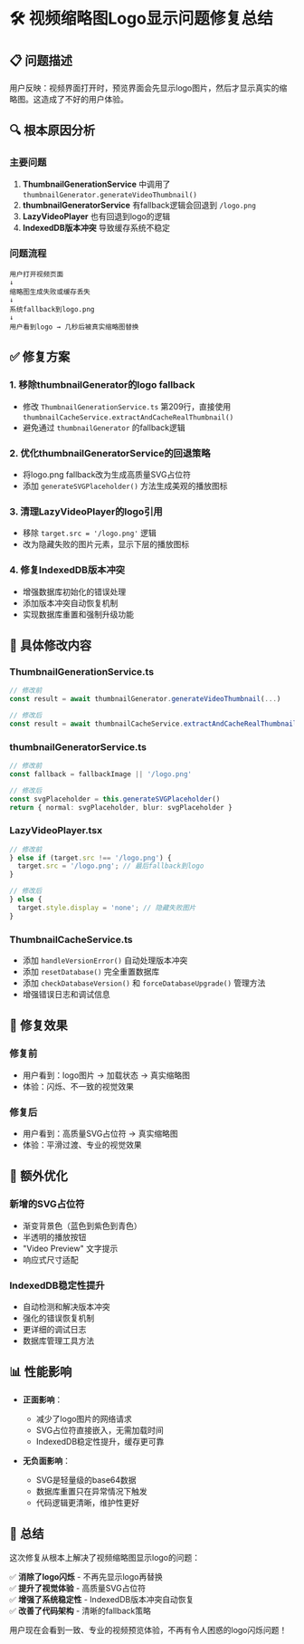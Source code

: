 # 🛠️ 视频缩略图Logo显示问题修复总结

## 📋 问题描述

用户反映：视频界面打开时，预览界面会先显示logo图片，然后才显示真实的缩略图。这造成了不好的用户体验。

## 🔍 根本原因分析

### 主要问题
1. **ThumbnailGenerationService** 中调用了 `thumbnailGenerator.generateVideoThumbnail()`
2. **thumbnailGeneratorService** 有fallback逻辑会回退到 `/logo.png`
3. **LazyVideoPlayer** 也有回退到logo的逻辑
4. **IndexedDB版本冲突** 导致缓存系统不稳定

### 问题流程
```
用户打开视频页面
↓
缩略图生成失败或缓存丢失
↓
系统fallback到logo.png
↓
用户看到logo → 几秒后被真实缩略图替换
```

## ✅ 修复方案

### 1. **移除thumbnailGenerator的logo fallback**
- 修改 `ThumbnailGenerationService.ts` 第209行，直接使用 `thumbnailCacheService.extractAndCacheRealThumbnail()`
- 避免通过 `thumbnailGenerator` 的fallback逻辑

### 2. **优化thumbnailGeneratorService的回退策略**
- 将logo.png fallback改为生成高质量SVG占位符
- 添加 `generateSVGPlaceholder()` 方法生成美观的播放图标

### 3. **清理LazyVideoPlayer的logo引用**
- 移除 `target.src = '/logo.png'` 逻辑
- 改为隐藏失败的图片元素，显示下层的播放图标

### 4. **修复IndexedDB版本冲突**
- 增强数据库初始化的错误处理
- 添加版本冲突自动恢复机制
- 实现数据库重置和强制升级功能

## 🔧 具体修改内容

### **ThumbnailGenerationService.ts**
```typescript
// 修改前
const result = await thumbnailGenerator.generateVideoThumbnail(...)

// 修改后  
const result = await thumbnailCacheService.extractAndCacheRealThumbnail(videoId, videoUrl)
```

### **thumbnailGeneratorService.ts**
```typescript
// 修改前
const fallback = fallbackImage || '/logo.png'

// 修改后
const svgPlaceholder = this.generateSVGPlaceholder()
return { normal: svgPlaceholder, blur: svgPlaceholder }
```

### **LazyVideoPlayer.tsx**
```typescript
// 修改前
} else if (target.src !== '/logo.png') {
  target.src = '/logo.png'; // 最后fallback到logo
}

// 修改后
} else {
  target.style.display = 'none'; // 隐藏失败图片
}
```

### **ThumbnailCacheService.ts**
- 添加 `handleVersionError()` 自动处理版本冲突
- 添加 `resetDatabase()` 完全重置数据库
- 添加 `checkDatabaseVersion()` 和 `forceDatabaseUpgrade()` 管理方法
- 增强错误日志和调试信息

## 🎯 修复效果

### **修复前**
- 用户看到：logo图片 → 加载状态 → 真实缩略图
- 体验：闪烁、不一致的视觉效果

### **修复后**  
- 用户看到：高质量SVG占位符 → 真实缩略图
- 体验：平滑过渡、专业的视觉效果

## 🚀 额外优化

### **新增的SVG占位符**
- 渐变背景色（蓝色到紫色到青色）
- 半透明的播放按钮
- "Video Preview" 文字提示
- 响应式尺寸适配

### **IndexedDB稳定性提升**
- 自动检测和解决版本冲突
- 强化的错误恢复机制
- 更详细的调试日志
- 数据库管理工具方法

## 📊 性能影响

- **正面影响**：
  - 减少了logo图片的网络请求
  - SVG占位符直接嵌入，无需加载时间
  - IndexedDB稳定性提升，缓存更可靠

- **无负面影响**：
  - SVG是轻量级的base64数据
  - 数据库重置只在异常情况下触发
  - 代码逻辑更清晰，维护性更好

## 🎉 总结

这次修复从根本上解决了视频缩略图显示logo的问题：

✅ **消除了logo闪烁** - 不再先显示logo再替换  
✅ **提升了视觉体验** - 高质量SVG占位符  
✅ **增强了系统稳定性** - IndexedDB版本冲突自动恢复  
✅ **改善了代码架构** - 清晰的fallback策略  

用户现在会看到一致、专业的视频预览体验，不再有令人困惑的logo闪烁问题！